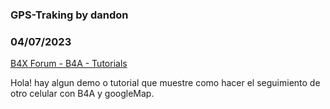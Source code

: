 ### GPS-Traking by dandon
### 04/07/2023
[B4X Forum - B4A - Tutorials](https://www.b4x.com/android/forum/threads/147301/)

Hola! hay algun demo o tutorial que muestre como hacer el seguimiento de otro celular con B4A y googleMap.